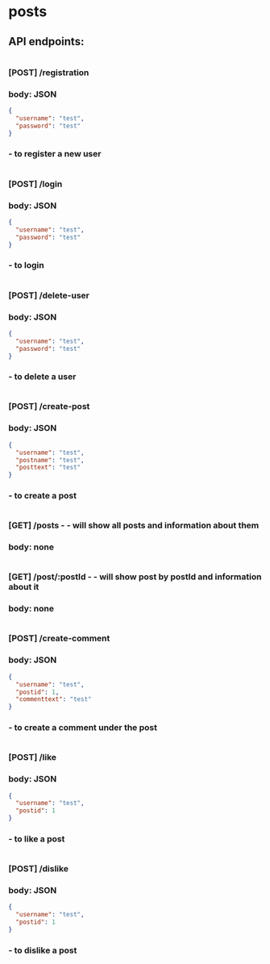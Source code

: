 # posts
## API endpoints:
#
### [POST] /registration
### body: JSON
```json
{
  "username": "test",
  "password": "test"
}
```
### - to register a new user
#
### [POST] /login
### body: JSON
```json
{
  "username": "test",
  "password": "test"
}
```
### - to login
#
### [POST] /delete-user
### body: JSON
```json
{
  "username": "test",
  "password": "test"
}
```
### - to delete a user
#
### [POST] /create-post
### body: JSON
```json
{
  "username": "test",
  "postname": "test",
  "posttext": "test"
}
```
### - to create a post 
#
### [GET] /posts - - will show all posts and information about them
### body: none
#
### [GET] /post/:postId - - will show post by postId and information about it
### body: none
#
### [POST] /create-comment
### body: JSON
```json
{
  "username": "test",
  "postid": 1,
  "commenttext": "test"
}
```
### - to create a comment under the post
#
### [POST] /like
### body: JSON
```json
{
  "username": "test",
  "postid": 1
}
```
### - to like a post
#
### [POST] /dislike
### body: JSON
```json
{
  "username": "test",
  "postid": 1
}
```
### - to dislike a post